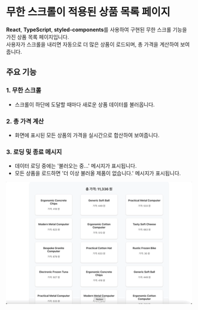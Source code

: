 # 무한 스크롤이 적용된 상품 목록 페이지

**React**, **TypeScript**, **styled-components**를 사용하여 구현된 무한 스크롤 기능을 가진 상품 목록 페이지입니다.  
사용자가 스크롤을 내리면 자동으로 더 많은 상품이 로드되며, 총 가격을 계산하여 보여줍니다.

## 주요 기능

### 1. 무한 스크롤
- 스크롤이 하단에 도달할 때마다 새로운 상품 데이터를 불러옵니다.

### 2. 총 가격 계산
- 화면에 표시된 모든 상품의 가격을 실시간으로 합산하여 보여줍니다.

### 3. 로딩 및 종료 메시지
- 데이터 로딩 중에는 '불러오는 중...' 메시지가 표시됩니다.
- 모든 상품을 로드하면 '더 이상 불러올 제품이 없습니다.' 메시지가 표시됩니다.

![wanted-pre-onboarding](./src/wated-pre-onboarding.gif)

